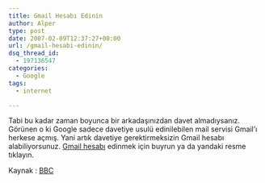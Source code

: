 ```yaml
---
title: Gmail Hesabı Edinin
author: Alper
type: post
date: 2007-02-09T12:37:27+00:00
url: /gmail-hesabi-edinin/
dsq_thread_id:
  - 197136547
categories:
  - Google
tags:
  - internet

---
```

Tabi bu kadar zaman boyunca bir arkadaşınızdan davet almadıysanız. Görünen o ki Google sadece davetiye usulü edinilebilen mail servisi Gmail&#8217;ı herkese açmış. Yani artık davetiye gerektirmeksizin Gmail hesabı alabiliyorsunuz. [Gmail hesabı][1] edinmek için buyrun ya da yandaki resme tıklayın.

[][1] 

Kaynak : [BBC][2]

 [1]: https://mail.google.com/mail/signup
 [2]: https://news.bbc.co.uk/2/hi/business/6338183.stm